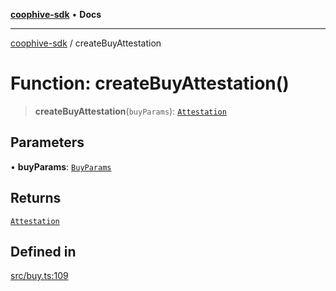 [**coophive-sdk**](../README.md) • **Docs**

***

[coophive-sdk](../globals.md) / createBuyAttestation

# Function: createBuyAttestation()

> **createBuyAttestation**(`buyParams`): [`Attestation`](../type-aliases/Attestation.md)

## Parameters

• **buyParams**: [`BuyParams`](../type-aliases/BuyParams.md)

## Returns

[`Attestation`](../type-aliases/Attestation.md)

## Defined in

[src/buy.ts:109](https://github.com/CoopHive/coophive-sdk/blob/989a0732b29b493e6c3f977468776e83658be021/src/buy.ts#L109)
